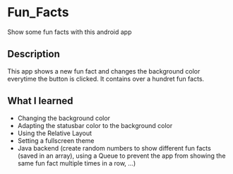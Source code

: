 # Fun_Facts
Show some fun facts with this android app

## Description
This app shows a new fun fact and changes the background color everytime the button is clicked. It contains over a hundret fun facts.

## What I learned
- Changing the background color
- Adapting the statusbar color to the background color
- Using the Relative Layout
- Setting a fullscreen theme
- Java backend (create random numbers to show different fun facts (saved in an array), using a Queue to prevent the app from showing the same fun fact multiple times in a row, ...)
